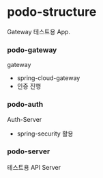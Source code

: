 # podo-structure

Gateway 테스트용 App.

### podo-gateway
gateway

- spring-cloud-gateway
- 인증 진행 

### podo-auth

Auth-Server

- spring-security 활용

### podo-server

테스트용 API Server
